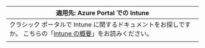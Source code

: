 |                                                           適用先: Azure Portal での Intune                                                            |
|-------------------------------------------------------------------------------------------------------------------------------------------------------------|
| クラシック ポータルで Intune に関するドキュメントをお探しですか。 こちらの「[Intune の概要](/intune/introduction-intune?toc=/intune-classic/toc.json)」をお読みください。 |
|                                                                                                                                                             |

